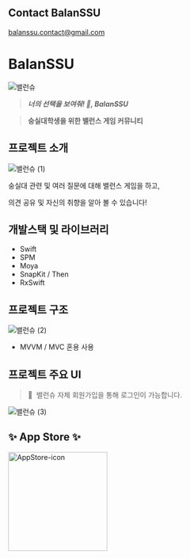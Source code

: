 ## Contact BalanSSU

balanssu.contact@gmail.com

# BalanSSU

![밸런슈](https://user-images.githubusercontent.com/25146374/222999715-1983980f-c8e4-49cb-a92b-d2c7189da071.png)

> ***너의 선택을 보여줘! 👀, BalanSSU***
> 

> **숭실대학생을 위한 밸런스 게임 커뮤니티**
> 

## 프로젝트 소개

![밸런슈 (1)](https://user-images.githubusercontent.com/25146374/222999786-c26255a3-94ca-43c4-8374-57b286c56b66.png)

숭실대 관련 및 여러 질문에 대해 밸런스 게임을 하고,

의견 공유 및 자신의 취향을 알아 볼 수 있습니다!

## **개발스택 및 라이브러리**

- Swift
- SPM
- Moya
- SnapKit / Then
- RxSwift

## 프로젝트 구조

![밸런슈 (2)](https://user-images.githubusercontent.com/25146374/222999842-bcd8cb38-6e34-4f01-a99f-cbbba73aac63.png)
- MVVM / MVC 혼용 사용

## 프로젝트 주요 UI

> 🔑  밸런슈 자체 회원가입을 통해 로그인이 가능합니다.
> 

![밸런슈 (3)](https://user-images.githubusercontent.com/25146374/222999862-7fd82113-691b-4812-9ce4-a296bcdc322a.png)

## ✨ App Store ✨
<a href="https://apps.apple.com/kr/app/balanssu/id6455787963">
  <img src="https://www.apple.com/v/app-store/b/images/overview/icon_appstore__ev0z770zyxoy_large_2x.png" alt="AppStore-icon" width="200" height="200">
</a>
